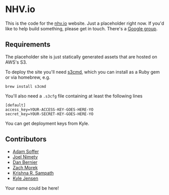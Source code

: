 NHV.io
======

This is the code for the [nhv.io](http://www.nhv.io) website.  Just a placeholder right now.
If you'd like to help build something, please get in touch.  There's a
[Google group](https://groups.google.com/forum/?fromgroups#!forum/newhavenio).

## Requirements

The placeholder site is just statically generated assets that are hosted on AWS's S3.

To deploy the site you'll need [s3cmd](http://s3tools.org/s3cmd), which you can install
as a Ruby gem or via homebrew, e.g.

	brew install s3cmd

You'll also need a `.s3cfg` file containing at least the following lines

	[default]
	access_key=YOUR-ACCESS-KEY-GOES-HERE-YO
	secret_key=YOUR-SECRET-KEY-GOES-HERE-YO

You can get deployment keys from Kyle.

## Contributors

* [Adam Soffer](http://github.com/ads1018)
* [Joel Nimety](https://github.com/jnimety)
* [Dan Bernier](https://github.com/danbernier)
* [Zach Morek](https://github.com/ZachBeta)
* [Krishna R. Sampath](https://github.com/KrishnaRSampath)
* [Kyle Jensen](http://github.com/kljensen)

Your name could be here!  
